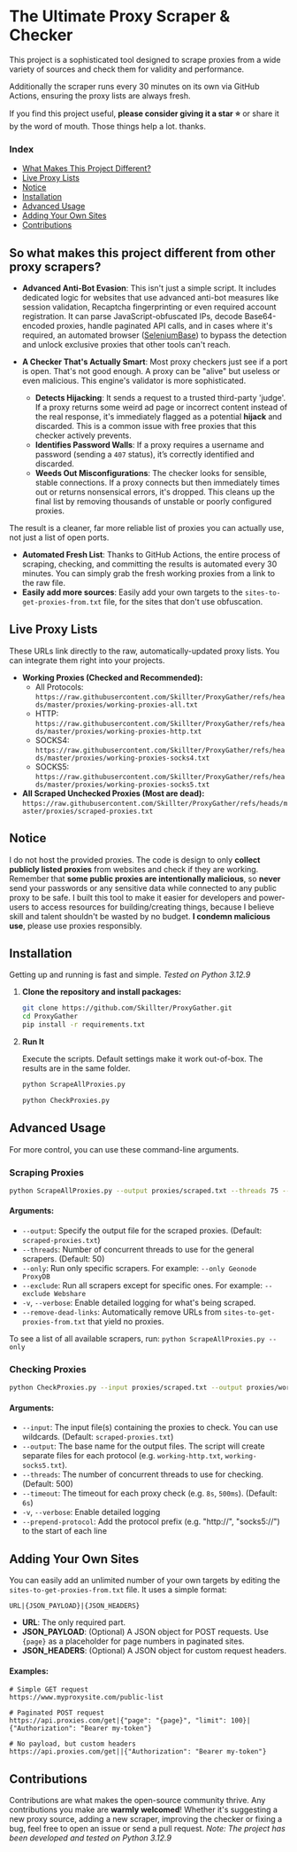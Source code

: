 # The Ultimate Proxy Scraper & Checker

This project is a sophisticated tool designed to scrape proxies from a wide variety of sources and check them for validity and performance.

Additionally the scraper runs every 30 minutes on its own via GitHub Actions, ensuring the proxy lists are always fresh.

If you find this project useful, **please consider giving it a star ⭐** or share it by the word of mouth. Those things help a lot. thanks.

### Index
- [What Makes This Project Different?](#so-what-makes-this-project-different-from-other-proxy-scrapers)
- [Live Proxy Lists](#live-proxy-lists)
- [Notice](#Notice)
- [Installation](#installation)
- [Advanced Usage](#advanced-usage)
- [Adding Your Own Sites](#adding-your-own-sites)
- [Contributions](#contributions)


## So what makes this project different from other proxy scrapers?

*   **Advanced Anti-Bot Evasion**: This isn't just a simple script. It includes dedicated logic for websites that use advanced anti-bot measures like session validation, Recaptcha fingerprinting or even required account registration.
It can parse JavaScript-obfuscated IPs, decode Base64-encoded proxies, handle paginated API calls, and in cases where it's required, an automated browser ([SeleniumBase](https://github.com/seleniumbase/SeleniumBase)) to bypass the detection and unlock exclusive proxies that other tools can't reach.

*   **A Checker That's Actually Smart**: Most proxy checkers just see if a port is open. That's not good enough. A proxy can be "alive" but useless or even malicious. This engine's validator is more sophisticated.
    *   **Detects Hijacking**: It sends a request to a trusted third-party 'judge'. If a proxy returns some weird ad page or incorrect content instead of the real response, it's immediately flagged as a potential **hijack** and discarded. This is a common issue with free proxies that this checker actively prevents.
    *   **Identifies Password Walls**: If a proxy requires a username and password (sending a `407` status), it’s correctly identified and discarded.
    *   **Weeds Out Misconfigurations**: The checker looks for sensible, stable connections. If a proxy connects but then immediately times out or returns nonsensical errors, it's dropped. This cleans up the final list by removing thousands of unstable or poorly configured proxies.

The result is a cleaner, far more reliable list of proxies you can actually use, not just a list of open ports.

*   **Automated Fresh List**: Thanks to GitHub Actions, the entire process of scraping, checking, and committing the results is automated every 30 minutes. You can simply grab the fresh working proxies from a link to the raw file.
*   **Easily add more sources**: Easily add your own targets to the `sites-to-get-proxies-from.txt` file, for the sites that don't use obfuscation.

## Live Proxy Lists

These URLs link directly to the raw, automatically-updated proxy lists. You can integrate them right into your projects.

*   **Working Proxies (Checked and Recommended):**
    *   All Protocols: `https://raw.githubusercontent.com/Skillter/ProxyGather/refs/heads/master/proxies/working-proxies-all.txt`
    *   HTTP: `https://raw.githubusercontent.com/Skillter/ProxyGather/refs/heads/master/proxies/working-proxies-http.txt`
    *   SOCKS4: `https://raw.githubusercontent.com/Skillter/ProxyGather/refs/heads/master/proxies/working-proxies-socks4.txt`
    *   SOCKS5: `https://raw.githubusercontent.com/Skillter/ProxyGather/refs/heads/master/proxies/working-proxies-socks5.txt`
*   **All Scraped Unchecked Proxies (Most are dead):** `https://raw.githubusercontent.com/Skillter/ProxyGather/refs/heads/master/proxies/scraped-proxies.txt`

## Notice

I do not host the provided proxies. The code is design to only **collect publicly listed proxies** from websites and check if they are working. Remember that **some public proxies are intentionally malicious**, so **never** send your passwords or any sensitive data while connected to any public proxy to be safe. I built this tool to make it easier for developers and power-users to access resources for building/creating things, because I believe skill and talent shouldn't be wasted by no budget. **I condemn malicious use**, please use proxies responsibly. 

## Installation

Getting up and running is fast and simple. *Tested on Python 3.12.9*

1.  **Clone the repository and install packages:** 
    ```bash
    git clone https://github.com/Skillter/ProxyGather.git
    cd ProxyGather
    pip install -r requirements.txt
    ```

2.  **Run It**

    Execute the scripts. Default settings make it work out-of-box.
    The results are in the same folder.
    ```bash
    python ScrapeAllProxies.py
    ```
    ```bash
    python CheckProxies.py
    ```

## Advanced Usage

For more control, you can use these command-line arguments.

### Scraping Proxies
```bash
python ScrapeAllProxies.py --output proxies/scraped.txt --threads 75 --exclude Webshare ProxyDB --remove-dead-links
```

#### Arguments:

*   `--output`: Specify the output file for the scraped proxies. (Default: `scraped-proxies.txt`)
*   `--threads`: Number of concurrent threads to use for the general scrapers. (Default: 50)
*   `--only`: Run only specific scrapers. For example: `--only Geonode ProxyDB`
*   `--exclude`: Run all scrapers except for specific ones. For example: `--exclude Webshare`
*   `-v`, `--verbose`: Enable detailed logging for what's being scraped.
*   `--remove-dead-links`: Automatically remove URLs from `sites-to-get-proxies-from.txt` that yield no proxies.

To see a list of all available scrapers, run: `python ScrapeAllProxies.py --only`

### Checking Proxies

```bash
python CheckProxies.py --input proxies/scraped.txt --output proxies/working.txt --threads 2000 --timeout 5s --verbose --prepend-protocol
```

#### Arguments:

*   `--input`: The input file(s) containing the proxies to check. You can use wildcards. (Default: `scraped-proxies.txt`)
*   `--output`: The base name for the output files. The script will create separate files for each protocol (e.g. `working-http.txt`, `working-socks5.txt`).
*   `--threads`: The number of concurrent threads to use for checking. (Default: 500)
*   `--timeout`: The timeout for each proxy check (e.g. `8s`, `500ms`). (Default: `6s`)
*   `-v`, `--verbose`: Enable detailed logging
*   `--prepend-protocol`: Add the protocol prefix (e.g. "http://", "socks5://") to the start of each line

## Adding Your Own Sites

You can easily add an unlimited number of your own targets by editing the `sites-to-get-proxies-from.txt` file. It uses a simple format:

`URL|{JSON_PAYLOAD}|{JSON_HEADERS}`

*   **URL**: The only required part.
*   **JSON\_PAYLOAD**: (Optional) A JSON object for POST requests. Use `{page}` as a placeholder for page numbers in paginated sites.
*   **JSON\_HEADERS**: (Optional) A JSON object for custom request headers.

#### Examples:

```
# Simple GET request
https://www.myproxysite.com/public-list

# Paginated POST request
https://api.proxies.com/get|{"page": "{page}", "limit": 100}|{"Authorization": "Bearer my-token"}

# No payload, but custom headers
https://api.proxies.com/get||{"Authorization": "Bearer my-token"}
```

## Contributions

Contributions are what makes the open-source community thrive. Any contributions you make are **warmly welcomed**! Whether it's suggesting a new proxy source, adding a new scraper, improving the checker or fixing a bug, feel free to open an issue or send a pull request.
*Note: The project has been developed and tested on Python 3.12.9*
